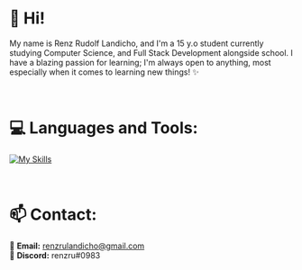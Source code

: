 <h1 align="left">🌱 Hi! </h1>
<p align="left">My name is Renz Rudolf Landicho, and I'm a 15 y.o student currently studying Computer Science, and Full Stack Development alongside school.
I have a blazing passion for learning; I'm always open to anything, most especially when it comes to learning new things! ✨ </p>
<br>

<h1 align="left">💻 Languages and Tools:</h1>

[![My Skills](https://skillicons.dev/icons?i=js,html,css,c,cs,cpp,java,blender,unity,ps,pr,ae)](https://skillicons.dev)

<br> <h1>📫 Contact: </h1>

📩 **Email:** renzrulandicho@gmail.com 
<br>
💬 **Discord:** renzru#0983 
